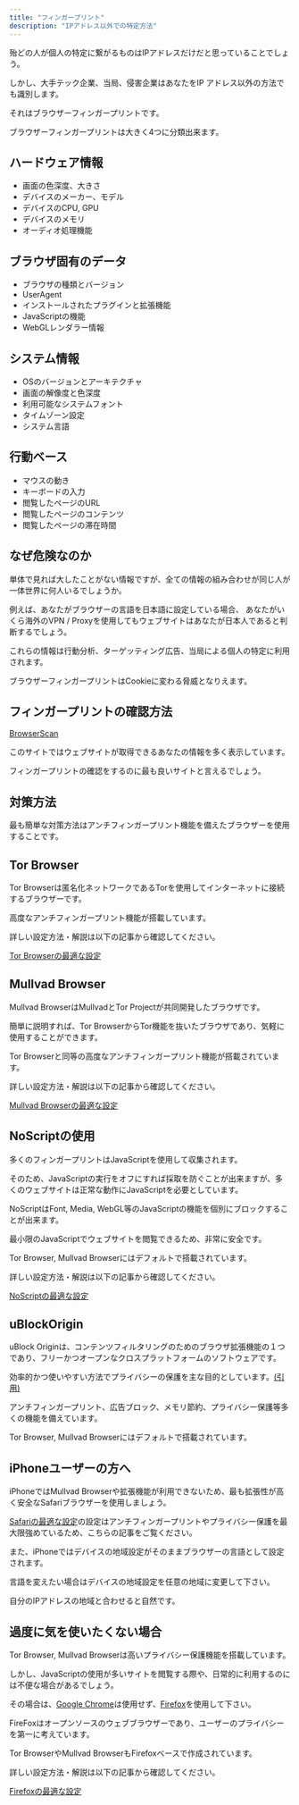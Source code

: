 ```yaml
---
title: "フィンガープリント"
description: "IPアドレス以外での特定方法"
---
```


殆どの人が個人の特定に繋がるものはIPアドレスだけだと思っていることでしょう。

しかし、大手テック企業、当局、侵害企業はあなたをIP アドレス以外の方法でも識別します。

それはブラウザーフィンガープリントです。

ブラウザーフィンガープリントは大きく4つに分類出来ます。

## ハードウェア情報

- 画面の色深度、大きさ
- デバイスのメーカー、モデル
- デバイスのCPU, GPU
- デバイスのメモリ
- オーディオ処理機能

## ブラウザ固有のデータ

- ブラウザの種類とバージョン
- UserAgent
- インストールされたプラグインと拡張機能
- JavaScriptの機能
- WebGLレンダラー情報

## システム情報

- OSのバージョンとアーキテクチャ
- 画面の解像度と色深度
- 利用可能なシステムフォント
- タイムゾーン設定
- システム言語

## 行動ベース

- マウスの動き
- キーボードの入力
- 閲覧したページのURL
- 閲覧したページのコンテンツ
- 閲覧したページの滞在時間

## なぜ危険なのか

単体で見れば大したことがない情報ですが、全ての情報の組み合わせが同じ人が一体世界に何人いるでしょうか。

例えば、あなたがブラウザーの言語を日本語に設定している場合、
あなたがいくら海外のVPN / Proxyを使用してもウェブサイトはあなたが日本人であると判断するでしょう。

これらの情報は行動分析、ターゲッティング広告、当局による個人の特定に利用されます。

ブラウザーフィンガープリントはCookieに変わる脅威となりえます。

## フィンガープリントの確認方法

[BrowserScan](https://www.browserscan.net/)

このサイトではウェブサイトが取得できるあなたの情報を多く表示しています。

フィンガープリントの確認をするのに最も良いサイトと言えるでしょう。


## 対策方法

最も簡単な対策方法はアンチフィンガープリント機能を備えたブラウザーを使用することです。

## Tor Browser

Tor Browserは匿名化ネットワークであるTorを使用してインターネットに接続するブラウザーです。

高度なアンチフィンガープリント機能が搭載しています。

詳しい設定方法・解説は以下の記事から確認してください。

[Tor Browserの最適な設定]()

## Mullvad Browser

Mullvad BrowserはMullvadとTor Projectが共同開発したブラウザです。

簡単に説明すれば、Tor BrowserからTor機能を抜いたブラウザであり、気軽に使用することができます。

Tor Browserと同等の高度なアンチフィンガープリント機能が搭載されています。

詳しい設定方法・解説は以下の記事から確認してください。

[Mullvad Browserの最適な設定]()

## NoScriptの使用

多くのフィンガープリントはJavaScriptを使用して収集されます。

そのため、JavaScriptの実行をオフにすれば採取を防ぐことが出来ますが、多くのウェブサイトは正常な動作にJavaScriptを必要としています。

NoScriptはFont, Media, WebGL等のJavaScriptの機能を個別にブロックすることが出来ます。

最小限のJavaScriptでウェブサイトを閲覧できるため、非常に安全です。

Tor Browser, Mullvad Browserにはデフォルトで搭載されています。

詳しい設定方法・解説は以下の記事から確認してください。

[NoScriptの最適な設定]()

## uBlockOrigin

uBlock Originは、コンテンツフィルタリングのためのブラウザ拡張機能の１つであり、フリーかつオープンなクロスプラットフォームのソフトウェアです。

効率的かつ使いやすい方法でプライバシーの保護を主な目的としています。[(引用)](https://ublockorigin.com)

アンチフィンガープリント、広告ブロック、メモリ節約、プライバシー保護等多くの機能を備えています。

Tor Browser, Mullvad Browserにはデフォルトで搭載されています。

## iPhoneユーザーの方へ

iPhoneではMullvad Browserや拡張機能が利用できないため、最も拡張性が高く安全なSafariブラウザーを使用しましょう。

[Safariの最適な設定]()の設定はアンチフィンガープリントやプライバシー保護を最大限強めているため、こちらの記事をご覧ください。


また、iPhoneではデバイスの地域設定がそのままブラウザーの言語として設定されます。

言語を変えたい場合はデバイスの地域設定を任意の地域に変更して下さい。

自分のIPアドレスの地域と合わせると自然です。

## 過度に気を使いたくない場合

Tor Browser, Mullvad Browserは高いプライバシー保護機能を搭載しています。

しかし、JavaScriptの使用が多いサイトを閲覧する際や、日常的に利用するのには不便な場合があるでしょう。

その場合は、[Google Chrome](https://archive.md/Y3tAn)は使用せず、[Firefox](https://www.mozilla.org/en-US/firefox/new/)を使用して下さい。

FireFoxはオープンソースのウェブブラウザーであり、ユーザーのプライバシーを第一に考えています。

Tor BrowserやMullvad BrowserもFirefoxベースで作成されています。

詳しい設定方法・解説は以下の記事から確認してください。

[Firefoxの最適な設定]()